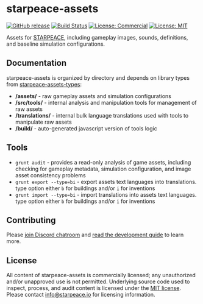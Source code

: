 
# starpeace-assets

[![GitHub release](https://img.shields.io/github/release/starpeace-project/starpeace-assets.svg)](https://github.com/starpeace-project/starpeace-assets/releases/)
[![Build Status](https://travis-ci.org/starpeace-project/starpeace-assets.svg)](https://travis-ci.org/starpeace-project/starpeace-assets)
[![License: Commercial](https://img.shields.io/badge/license-Commercial-yellowgreen.svg)](./LICENSE)
[![License: MIT](https://img.shields.io/badge/License-MIT-green.svg)](https://opensource.org/licenses/MIT)

Assets for [STARPEACE](https://www.starpeace.io), including gameplay images, sounds, definitions, and baseline simulation configurations.

## Documentation

starpeace-assets is organized by directory and depends on library types from [starpeace-assets-types](https://github.com/starpeace-project/starpeace-assets-types):

- **/assets/** - raw gameplay assets and simulation configurations
- **/src/tools/** - internal analysis and manipulation tools for management of raw assets
- **/translations/** - internal bulk language translations used with tools to manipulate raw assets
- **/build/** - auto-generated javascript version of tools logic

## Tools

- ```grunt audit``` - provides a read-only analysis of game assets, including checking for gameplay metadata, simulation configuration, and image asset consistency problems
- ```grunt export --type=bi``` - export assets text languages into translations. type option either ```b``` for buildings and/or ```i``` for inventions
- ```grunt import --type=bi``` - import translations into assets text languages. type option either ```b``` for buildings and/or ```i``` for inventions

## Contributing

Please [join Discord chatroom](https://discord.gg/TF9Bmsj) and [read the development guide](./DEVELOPMENT.md) to learn more.

## License

All content of starpeace-assets is commercially licensed; any unauthorized and/or unapproved use is not permitted. Underlying source code used to inspect, process, and audit content is licensed under the [MIT license](https://opensource.org/licenses/mit-license.php). Please contact info@starpeace.io for licensing information.
